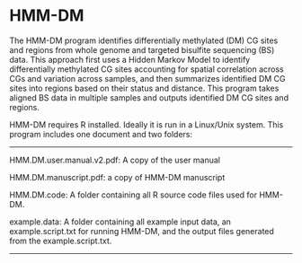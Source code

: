 HMM-DM
======
The HMM-DM program identifies differentially methylated (DM) CG sites and regions from whole genome and targeted bisulfite sequencing (BS) data. This approach first uses a Hidden Markov Model to identify differentially methylated CG sites accounting for spatial correlation across CGs and variation across samples, and then summarizes identified DM CG sites into regions based on their status and distance. This program takes aligned BS data in multiple samples and outputs identified DM CG sites and regions.

HMM-DM requires R installed. Ideally it is run in a Linux/Unix system. This program includes one document and two folders:
_____________________________________________________________________________________________________________
 
HMM.DM.user.manual.v2.pdf:	A copy of the user manual

HMM.DM.manuscript.pdf: a copy of HMM-DM manuscript
 
HMM.DM.code: A folder containing all R source code files used for HMM-DM.
 
example.data: A folder containing all example input data, an example.script.txt for running HMM-DM, and the output files generated from the example.script.txt.
_____________________________________________________________________________________________________________
